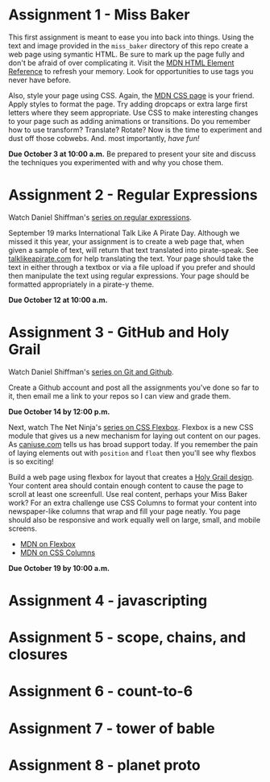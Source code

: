 # Assignment 1 - Miss Baker
This first assignment is meant to ease you into back into things. Using the text and image provided in the `miss_baker` directory of this repo create a web page using symantic HTML. Be sure to mark up the page fully and don't be afraid of over complicating it. Visit the [MDN HTML Element Reference](https://developer.mozilla.org/en-US/docs/Web/HTML/Element) to refresh your memory. Look for opportunities to use tags you never have before.

Also, style your page using CSS. Again, the [MDN CSS page](https://developer.mozilla.org/en-US/docs/Web/CSS) is your friend. Apply styles to format the page. Try adding dropcaps or extra large first letters where they seem appropriate. Use CSS to make interesting changes to your page such as adding animations or transitions. Do you remember how to use transform? Translate? Rotate? Now is the time to experiment and dust off those cobwebs. And. most importantly, *have fun!*

**Due October 3 at 10:00 a.m.** Be prepared to present your site and discuss the techniques you experimented with and why you chose them.

# Assignment 2 - Regular Expressions

Watch Daniel Shiffman's [series on regular expressions](https://www.youtube.com/playlist?list=PLRqwX-V7Uu6YEypLuls7iidwHMdCM6o2w). 

September 19 marks International Talk Like A Pirate Day. Although we missed it this year, your assignment is to create a web page that, when given a sample of text, will return that text translated into pirate-speak. See [talklikeapirate.com](http://talklikeapirate.com/wordpress/) for help translating the text. Your page should take the text in either through a textbox or via a file upload if you prefer and should then manipulate the text using regular expressions. Your page should be formatted appropriately in a pirate-y theme.

**Due October 12 at 10:00 a.m.**

# Assignment 3 - GitHub and Holy Grail

Watch Daniel Shiffman's [series on Git and Github](https://youtu.be/BCQHnlnPusY?list=PLRqwX-V7Uu6ZF9C0YMKuns9sLDzK6zoiV).

Create a Github account and post all the assignments you've done so far to it, then email me a link to your repos so I can view and grade them.

**Due October 14 by 12:00 p.m.**

Next, watch The Net Ninja's [series on CSS Flexbox](https://youtu.be/Y8zMYaD1bz0?list=PL4cUxeGkcC9i3FXJSUfmsNOx8E7u6UuhG). Flexbox is a new CSS module that gives us a new mechanism for laying out content on our pages. As [caniuse.com](http://caniuse.com/#search=flexbox) tells us has broad support today. If you remember the pain of laying elements out with `position` and `float` then you'll see why flexbos is so exciting!

Build a web page using flexbox for layout that creates a [Holy Grail design](https://en.wikipedia.org/wiki/Holy_Grail_(web_design)). Your content area should contain enough content to cause the page to scroll at least one screenfull. Use real content, perhaps your Miss Baker work? For an extra challenge use CSS Columns to format your content into newspaper-like columns that wrap and fill your page neatly. You page should also be responsive and work equally well on large, small, and mobile screens.

* [MDN on Flexbox](https://developer.mozilla.org/en-US/docs/Web/CSS/CSS_Flexible_Box_Layout/Using_CSS_flexible_boxes)
* [MDN on CSS Columns](https://developer.mozilla.org/en-US/docs/Web/CSS/CSS_Columns/Using_multi-column_layouts)

**Due October 19 by 10:00 a.m.**

# Assignment 4 - javascripting
# Assignment 5 - scope, chains, and closures
# Assignment 6 - count-to-6
# Assignment 7 - tower of bable
# Assignment 8 - planet proto

